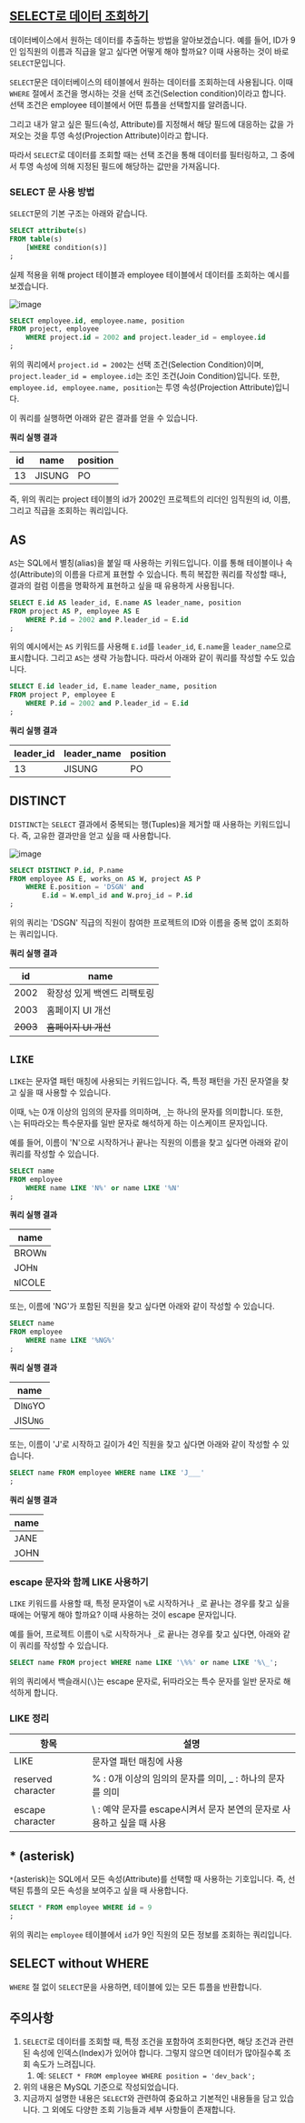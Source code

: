 ## [SELECT로 데이터 조회하기](https://www.youtube.com/watch?v=dTBwgWMUguE&list=PLcXyemr8ZeoREWGhhZi5FZs6cvymjIBVe&index=6)

데이터베이스에서 원하는 데이터를 추출하는 방법을 알아보겠습니다. 예를 들어, ID가 9인 임직원의 이름과 직급을 알고 싶다면 어떻게 해야 할까요? 이때 사용하는 것이 바로 `SELECT`문입니다.

`SELECT`문은 데이터베이스의 테이블에서 원하는 데이터를 조회하는데 사용됩니다. 이때 `WHERE` 절에서 조건을 명시하는 것을 선택 조건(Selection condition)이라고 합니다. 선택 조건은 employee 테이블에서 어떤 튜플을 선택할지를 알려줍니다.

그리고 내가 알고 싶은 필드(속성, Attribute)를 지정해서 해당 필드에 대응하는 값을 가져오는 것을 투영 속성(Projection Attribute)이라고 합니다. 

따라서 `SELECT`로 데이터를 조회할 때는 선택 조건을 통해 데이터를 필터링하고, 그 중에서 투영 속성에 의해 지정된 필드에 해당하는 값만을 가져옵니다.

### SELECT 문 사용 방법

`SELECT`문의 기본 구조는 아래와 같습니다.

```sql
SELECT attribute(s)
FROM table(s)
    [WHERE condition(s)]
;
```

실제 적용을 위해 project 테이블과 employee 테이블에서 데이터를 조회하는 예시를 보겠습니다.

![image](https://github.com/velyvelylovely/Database/assets/98696925/9f075d41-9049-4872-baaa-3697bab069f5)

```sql
SELECT employee.id, employee.name, position 
FROM project, employee
    WHERE project.id = 2002 and project.leader_id = employee.id
;
```

위의 쿼리에서 `project.id = 2002`는 선택 조건(Selection Condition)이며, `project.leader_id = employee.id`는 조인 조건(Join Condition)입니다. 또한, `employee.id, employee.name, position`는 투영 속성(Projection Attribute)입니다. 

이 쿼리를 실행하면 아래와 같은 결과를 얻을 수 있습니다.

**쿼리 실행 결과**

| id | name | position  |
| --- | --- | --- |
| 13 | JISUNG | PO |

즉, 위의 쿼리는 project 테이블의 id가 2002인 프로젝트의 리더인 임직원의 id, 이름, 그리고 직급을 조회하는 쿼리입니다.

## AS

`AS`는 SQL에서 별칭(alias)을 붙일 때 사용하는 키워드입니다. 이를 통해 테이블이나 속성(Attribute)의 이름을 다르게 표현할 수 있습니다. 특히 복잡한 쿼리를 작성할 때나, 결과의 컬럼 이름을 명확하게 표현하고 싶을 때 유용하게 사용됩니다.

```sql
SELECT E.id AS leader_id, E.name AS leader_name, position 
FROM project AS P, employee AS E
	WHERE P.id = 2002 and P.leader_id = E.id
;
```

위의 예시에서는 `AS` 키워드를 사용해 `E.id`를 `leader_id`, `E.name`을 `leader_name`으로 표시합니다. 그리고 `AS`는 생략 가능합니다. 따라서 아래와 같이 쿼리를 작성할 수도 있습니다.

```sql
SELECT E.id leader_id, E.name leader_name, position 
FROM project P, employee E
	WHERE P.id = 2002 and P.leader_id = E.id
;
```

**쿼리 실행 결과**

| leader_id | leader_name | position |
| --- | --- | --- |
| 13 | JISUNG | PO |

## DISTINCT

`DISTINCT`는 `SELECT` 결과에서 중복되는 행(Tuples)을 제거할 때 사용하는 키워드입니다. 즉, 고유한 결과만을 얻고 싶을 때 사용합니다.

![image](https://github.com/velyvelylovely/Database/assets/98696925/92dc252f-1ac6-4ff2-af7a-a12d8ab8f0b8)

```sql
SELECT DISTINCT P.id, P.name
FROM employee AS E, works_on AS W, project AS P
	WHERE E.position = 'DSGN' and
		E.id = W.empl_id and W.proj_id = P.id
;
```

위의 쿼리는 'DSGN' 직급의 직원이 참여한 프로젝트의 ID와 이름을 중복 없이 조회하는 쿼리입니다.

**쿼리 실행 결과**

| id | name |
| --- | --- |
| 2002 | 확장성 있게 백엔드 리팩토링 |
| 2003 | 홈페이지 UI 개선 |
| ~~2003~~ | ~~홈페이지 UI 개선~~ |

## `LIKE`

`LIKE`는 문자열 패턴 매칭에 사용되는 키워드입니다. 즉, 특정 패턴을 가진 문자열을 찾고 싶을 때 사용할 수 있습니다. 

이때, `%`는 0개 이상의 임의의 문자를 의미하며, `_`는 하나의 문자를 의미합니다. 또한, `\`는 뒤따라오는 특수문자를 일반 문자로 해석하게 하는 이스케이프 문자입니다.

예를 들어, 이름이 'N'으로 시작하거나 끝나는 직원의 이름을 찾고 싶다면 아래와 같이 쿼리를 작성할 수 있습니다.

```sql
SELECT name
FROM employee 
	WHERE name LIKE 'N%' or name LIKE '%N'
;
```

**쿼리 실행 결과**

| name |
| --- |
| BROW`N` |
| JOH`N` |
| `N`ICOLE |

또는, 이름에 'NG'가 포함된 직원을 찾고 싶다면 아래와 같이 작성할 수 있습니다.

```sql
SELECT name
FROM employee 
	WHERE name LIKE '%NG%'
;
```

**쿼리 실행 결과**

| name |
| --- |
| DI`NG`YO |
| JISU`NG` |

또는, 이름이 'J'로 시작하고 길이가 4인 직원을 찾고 싶다면 아래와 같이 작성할 수 있습니다.

```sql
SELECT name FROM employee WHERE name LIKE 'J___'
;
```

**쿼리 실행 결과**

| name |
| --- |
| `J`ANE |
| `J`OHN |

### escape 문자와 함께 LIKE 사용하기

`LIKE` 키워드를 사용할 때, 특정 문자열이 `%`로 시작하거나 `_`로 끝나는 경우를 찾고 싶을 때에는 어떻게 해야 할까요? 이때 사용하는 것이 escape 문자입니다. 

예를 들어, 프로젝트 이름이 `%`로 시작하거나 `_`로 끝나는 경우를 찾고 싶다면, 아래와 같이 쿼리를 작성할 수 있습니다.

```sql
SELECT name FROM project WHERE name LIKE '\%%' or name LIKE '%\_';
```

위의 쿼리에서 백슬래시(`\`)는 escape 문자로, 뒤따라오는 특수 문자를 일반 문자로 해석하게 합니다. 

### LIKE 정리

| 항목 | 설명 |
| --- | --- |
| LIKE | 문자열 패턴 매칭에 사용 |
| reserved character | % : 0개 이상의 임의의 문자를 의미, _ : 하나의 문자를 의미 |
| escape character | \ : 예약 문자를 escape시켜서 문자 본연의 문자로 사용하고 싶을 때 사용 |

## * (asterisk)

`*`(asterisk)는 SQL에서 모든 속성(Attribute)를 선택할 때 사용하는 기호입니다. 즉, 선택된 튜플의 모든 속성을 보여주고 싶을 때 사용합니다.

```sql
SELECT * FROM employee WHERE id = 9
;
```

위의 쿼리는 `employee` 테이블에서 `id`가 9인 직원의 모든 정보를 조회하는 쿼리입니다.

## SELECT without WHERE

`WHERE` 절 없이 `SELECT`문을 사용하면, 테이블에 있는 모든 튜플을 반환합니다. 

## 주의사항

1. `SELECT`로 데이터를 조회할 때, 특정 조건을 포함하여 조회한다면, 해당 조건과 관련된 속성에 인덱스(Index)가 있어야 합니다. 그렇지 않으면 데이터가 많아질수록 조회 속도가 느려집니다.
    1. 예: `SELECT * FROM employee WHERE position = 'dev_back';`
2. 위의 내용은 MySQL 기준으로 작성되었습니다.
3. 지금까지 설명한 내용은 `SELECT`와 관련하여 중요하고 기본적인 내용들을 담고 있습니다. 그 외에도 다양한 조회 기능들과 세부 사항들이 존재합니다.

